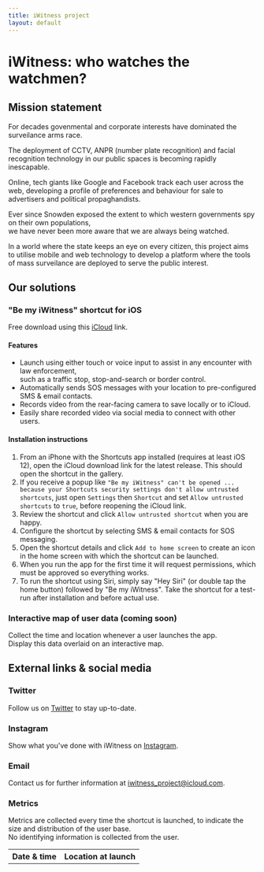 ```yaml
---
title: iWitness project
layout: default
---
```


# iWitness: who watches the watchmen?

## Mission statement

For decades govenmental and corporate interests have dominated the surveilance arms race.

The deployment of CCTV, ANPR (number plate recognition) and facial recognition technology in our public spaces is becoming rapidly inescapable.

Online, tech giants like Google and Facebook track each user across the web, developing a profile of preferences and behaviour for sale to advertisers and political propaghandists.

Ever since Snowden exposed the extent to which western governments spy on their own populations,  
we have never been more aware that we are always being watched.

In a world where the state keeps an eye on every citizen, this project aims to utilise mobile and web technology to develop a platform where the tools of mass surveilance are deployed to serve the public interest.

## Our solutions

### "Be my iWitness" shortcut for iOS

Free download using this [iCloud](https://www.icloud.com/shortcuts/4f763cf011454398b3ee25d635b6f2f6) link.

#### Features

- Launch using either touch or voice input to assist in any encounter with law enforcement,  
  such as a traffic stop, stop-and-search or border control.
- Automatically sends SOS messages with your location to pre-configured SMS & email contacts.
- Records video from the rear-facing camera to save locally or to iCloud.
- Easily share recorded video via social media to connect with other users.

#### Installation instructions

1. From an iPhone with the Shortcuts app installed (requires at least iOS 12), open the iCloud download link for the latest release. This should open the shortcut in the gallery.
2. If you receive a popup like `"Be my iWitness" can't be opened ... because your Shortcuts security settings don't allow untrusted shortcuts`, just open `Settings` then `Shortcut` and set `Allow untrusted shortcuts` to `true`, before reopening the iCloud link.
3. Review the shortcut and click `Allow untrusted shortcut` when you are happy.
4. Configure the shortcut by selecting SMS & email contacts for SOS messaging.
5. Open the shortcut details and click `Add to home screen` to create an icon in the home screen with which the shortcut can be launched.
6. When you run the app for the first time it will request permissions, which must be approved so everything works.
7. To run the shortcut using Siri, simply say "Hey Siri" (or double tap the home button) followed by "Be my iWitness". Take the shortcut for a test-run after installation and before actual use.

### Interactive map of user data (coming soon)

Collect the time and location whenever a user launches the app.  
Display this data overlaid on an interactive map.

## External links & social media

### Twitter

Follow us on [Twitter](https://twitter.com/IwitnessP) to stay up-to-date.

### Instagram

Show what you've done with iWitness on [Instagram](https://www.instagram.com/iwitness_project/).

### Email

Contact us for further information at <iwitness_project@icloud.com>.

### Metrics

Metrics are collected every time the shortcut is launched, to indicate the size and distribution of the user base.  
No identifying information is collected from the user.

<table id="metrics-table" style="width:100%">
  <tr>
    <th>Date & time</th>
    <th>Location at launch</th>
  </tr>
</table>
